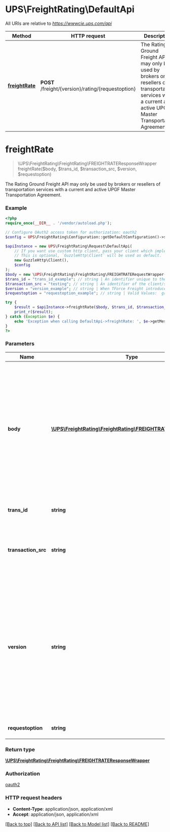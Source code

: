 # UPS\FreightRating\DefaultApi

All URIs are relative to *https://wwwcie.ups.com/api*

Method | HTTP request | Description
------------- | ------------- | -------------
[**freightRate**](DefaultApi.md#freightrate) | **POST** /freight/{version}/rating/{requestoption} | The Rating Ground Freight API may only be used by brokers or resellers of transportation services with a current and active UPGF Master Transportation Agreement.

# **freightRate**
> \UPS\FreightRating\FreightRating\FREIGHTRATEResponseWrapper freightRate($body, $trans_id, $transaction_src, $version, $requestoption)

The Rating Ground Freight API may only be used by brokers or resellers of transportation services with a current and active UPGF Master Transportation Agreement.

### Example
```php
<?php
require_once(__DIR__ . '/vendor/autoload.php');

// Configure OAuth2 access token for authorization: oauth2
$config = UPS\FreightRating\Configuration::getDefaultConfiguration()->setAccessToken('YOUR_ACCESS_TOKEN');

$apiInstance = new UPS\FreightRating\Request\DefaultApi(
    // If you want use custom http client, pass your client which implements `GuzzleHttp\ClientInterface`.
    // This is optional, `GuzzleHttp\Client` will be used as default.
    new GuzzleHttp\Client(),
    $config
);
$body = new \UPS\FreightRating\FreightRating\FREIGHTRATERequestWrapper(); // \UPS\FreightRating\FreightRating\FREIGHTRATERequestWrapper | Generate sample code for popular API requests by selecting an example below. To view a full sample request and response, first click "Authorize" and enter your application credentials, then populate the required parameters above and click "Try it out".
$trans_id = "trans_id_example"; // string | An identifier unique to the request. Length 32
$transaction_src = "testing"; // string | An identifier of the client/source application that is making the request.Length 512
$version = "version_example"; // string | When TForce Freight introduces new elements  in the response that are not associated with new  request elements, Version is used. This ensures  backward compatibility. Supported values: v1, v1601, v1607, v1701,  v1707, v1801. Length 5
$requestoption = "requestoption_example"; // string | Valid Values:  ground, air. Length 15

try {
    $result = $apiInstance->freightRate($body, $trans_id, $transaction_src, $version, $requestoption);
    print_r($result);
} catch (Exception $e) {
    echo 'Exception when calling DefaultApi->freightRate: ', $e->getMessage(), PHP_EOL;
}
?>
```

### Parameters

Name | Type | Description  | Notes
------------- | ------------- | ------------- | -------------
 **body** | [**\UPS\FreightRating\FreightRating\FREIGHTRATERequestWrapper**](../Model/FREIGHTRATERequestWrapper.md)| Generate sample code for popular API requests by selecting an example below. To view a full sample request and response, first click &quot;Authorize&quot; and enter your application credentials, then populate the required parameters above and click &quot;Try it out&quot;. |
 **trans_id** | **string**| An identifier unique to the request. Length 32 |
 **transaction_src** | **string**| An identifier of the client/source application that is making the request.Length 512 | [default to testing]
 **version** | **string**| When TForce Freight introduces new elements  in the response that are not associated with new  request elements, Version is used. This ensures  backward compatibility. Supported values: v1, v1601, v1607, v1701,  v1707, v1801. Length 5 |
 **requestoption** | **string**| Valid Values:  ground, air. Length 15 |

### Return type

[**\UPS\FreightRating\FreightRating\FREIGHTRATEResponseWrapper**](../Model/FREIGHTRATEResponseWrapper.md)

### Authorization

[oauth2](../../README.md#oauth2)

### HTTP request headers

 - **Content-Type**: application/json, application/xml
 - **Accept**: application/json, application/xml

[[Back to top]](#) [[Back to API list]](../../README.md#documentation-for-api-endpoints) [[Back to Model list]](../../README.md#documentation-for-models) [[Back to README]](../../README.md)

